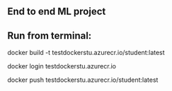 ## End to end ML project

## Run from terminal:

docker build -t testdockerstu.azurecr.io/student:latest

docker login testdockerstu.azurecr.io

docker push testdockerstu.azurecr.io/student:latest